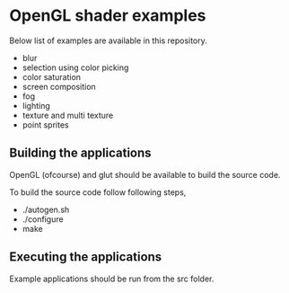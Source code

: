 
# OpenGL shader examples

Below list of examples are available in this repository.

* blur
* selection using color picking
* color saturation
* screen composition
* fog
* lighting
* texture and multi texture
* point sprites

## Building the applications

OpenGL (ofcourse) and glut should be available to build the source code.

To build the source code follow following steps,
* ./autogen.sh
* ./configure
* make

## Executing the applications

Example applications should be run from the src folder.

